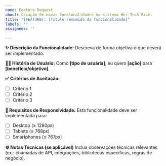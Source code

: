 ```yaml
---
name: Feature Request
about: Criação de novas funcionalidades no sistema Her Tech Rise.
title: "[FEATURE]: [Título resumido da funcionalidade]"
labels: ''
assignees: ''

---
```


**✨ Descrição da Funcionalidade:**
Descreva de forma objetiva o que deverá ser implementado.

**👩‍💻 História de Usuário:**
Como **[tipo de usuária]**, eu quero **[ação]** para **[benefício/objetivo]**.

**✅ Critérios de Aceitação:**
- [ ] Critério 1
- [ ] Critério 2
- [ ] Critério 3

**📱 Requisitos de Responsividade:**
Esta funcionalidade deve ser implementada para:
- [ ] Desktop (≥ 1280px)
- [ ] Tablets (≥ 768px)
- [ ] Smartphones (≤ 767px)

**⚙️ Notas Técnicas (se aplicável)**
Inclua observações técnicas relevantes (ex.: chamadas de API, integrações, bibliotecas específicas, regras de negócio).
